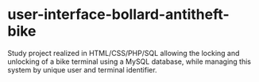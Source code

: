 # user-interface-bollard-antitheft-bike
Study project realized in HTML/CSS/PHP/SQL allowing the locking and unlocking of a bike terminal using a MySQL database, while managing this system by unique user and terminal identifier.
